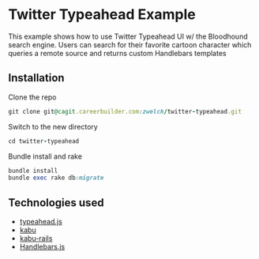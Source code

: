 # Twitter Typeahead Example

This example shows how to use Twitter Typeahead UI w/ the Bloodhound search engine. Users can search for their favorite cartoon character which queries a remote source and returns custom Handlebars templates 

## Installation

Clone the repo

```ruby
git clone git@cagit.careerbuilder.com:zwelch/twitter-typeahead.git
```

Switch to the new directory

```ruby
cd twitter-typeahead
```

Bundle install and rake

```ruby
bundle install
bundle exec rake db:migrate
```

## Technologies used

- [typeahead.js](http://twitter.github.io/typeahead.js/)
- [kabu](http://cb-kabu.herokuapp.com/)
- [kabu-rails](https://cagit.careerbuilder.com/CorpAppsCB/kabu-rails)
- [Handlebars.js](http://handlebarsjs.com/)